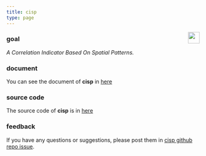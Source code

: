 ```yaml
---
title: cisp
type: page
---
```


<img src="https://spatlyu.github.io/projects/projects-picture/cisp.png" align="right" height="30"/>

### goal

*A Correlation Indicator Based On Spatial Patterns.*

### document

You can see the document of **cisp** in [here](https://ausgis.github.io/cisp/)

### source code

The source code of **cisp** is in [here](https://github.com/ausgis/cisp/)

### feedback

If you have any questions or suggestions, please post them in [cisp github repo issue](https://github.com/ausgis/cisp/issues).
